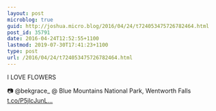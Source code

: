 ```yaml
---
layout: post
microblog: true
guid: http://joshua.micro.blog/2016/04/24/t724053475726782464.html
post_id: 35791
date: 2016-04-24T12:52:55+1100
lastmod: 2019-07-30T17:41:23+1100
type: post
url: /2016/04/24/t724053475726782464.html
---
```

I LOVE FLOWERS

📷 @bekgrace_ @ Blue Mountains National Park, Wentworth Falls [t.co/P5jlcJunL...](https://t.co/P5jlcJunL7)
